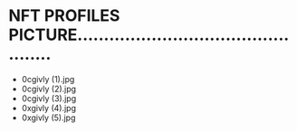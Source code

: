 # NFT PROFILES PICTURE................................................
- 0cgivly (1).jpg
- 0cgivly (2).jpg
- 0cgivly (3).jpg
- 0xgivly (4).jpg
- 0xgivly (5).jpg

